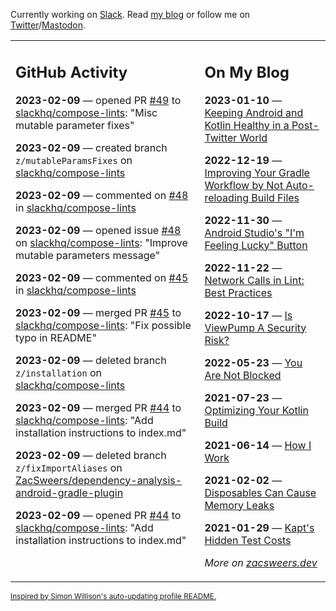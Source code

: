 Currently working on [Slack](https://slack.com/). Read [my blog](https://zacsweers.dev/) or follow me on [Twitter](https://twitter.com/ZacSweers)/[Mastodon](https://hachyderm.io/@ZacSweers).

<table><tr><td valign="top" width="60%">

## GitHub Activity
<!-- githubActivity starts -->
**2023-02-09** — opened PR [#49](https://github.com/slackhq/compose-lints/pull/49) to [slackhq/compose-lints](https://github.com/slackhq/compose-lints): "Misc mutable parameter fixes"

**2023-02-09** — created branch `z/mutableParamsFixes` on [slackhq/compose-lints](https://github.com/slackhq/compose-lints)

**2023-02-09** — commented on [#48](https://github.com/slackhq/compose-lints/issues/48#issuecomment-1425098088) in [slackhq/compose-lints](https://github.com/slackhq/compose-lints)

**2023-02-09** — opened issue [#48](https://github.com/slackhq/compose-lints/issues/48) on [slackhq/compose-lints](https://github.com/slackhq/compose-lints): "Improve mutable parameters message"

**2023-02-09** — commented on [#45](https://github.com/slackhq/compose-lints/pull/45#issuecomment-1424931156) in [slackhq/compose-lints](https://github.com/slackhq/compose-lints)

**2023-02-09** — merged PR [#45](https://github.com/slackhq/compose-lints/pull/45) to [slackhq/compose-lints](https://github.com/slackhq/compose-lints): "Fix possible typo in README"

**2023-02-09** — deleted branch `z/installation` on [slackhq/compose-lints](https://github.com/slackhq/compose-lints)

**2023-02-09** — merged PR [#44](https://github.com/slackhq/compose-lints/pull/44) to [slackhq/compose-lints](https://github.com/slackhq/compose-lints): "Add installation instructions to index.md"

**2023-02-09** — deleted branch `z/fixImportAliases` on [ZacSweers/dependency-analysis-android-gradle-plugin](https://github.com/ZacSweers/dependency-analysis-android-gradle-plugin)

**2023-02-09** — opened PR [#44](https://github.com/slackhq/compose-lints/pull/44) to [slackhq/compose-lints](https://github.com/slackhq/compose-lints): "Add installation instructions to index.md"
<!-- githubActivity ends -->
</td><td valign="top" width="40%">

## On My Blog
<!-- blog starts -->
**2023-01-10** — [Keeping Android and Kotlin Healthy in a Post-Twitter World](https://www.zacsweers.dev/keeping-android-healthy/)

**2022-12-19** — [Improving Your Gradle Workflow by Not Auto-reloading Build Files](https://www.zacsweers.dev/improving-your-workflow-by-not-auto-reloading-build-files/)

**2022-11-30** — [Android Studio's "I'm Feeling Lucky" Button](https://www.zacsweers.dev/android-studios-im-feeling-lucky-button/)

**2022-11-22** — [Network Calls in Lint: Best Practices](https://www.zacsweers.dev/network-calls-in-lint-best-practices/)

**2022-10-17** — [Is ViewPump A Security Risk?](https://www.zacsweers.dev/is-viewpump-a-security-risk/)

**2022-05-23** — [You Are Not Blocked](https://www.zacsweers.dev/you-are-not-blocked/)

**2021-07-23** — [Optimizing Your Kotlin Build](https://www.zacsweers.dev/optimizing-your-kotlin-build/)

**2021-06-14** — [How I Work](https://www.zacsweers.dev/how-i-work/)

**2021-02-02** — [Disposables Can Cause Memory Leaks](https://www.zacsweers.dev/disposables-can-cause-memory-leaks/)

**2021-01-29** — [Kapt's Hidden Test Costs](https://www.zacsweers.dev/kapts-hidden-test-costs/)
<!-- blog ends -->
_More on [zacsweers.dev](https://zacsweers.dev/)_
</td></tr></table>

<sub><a href="https://simonwillison.net/2020/Jul/10/self-updating-profile-readme/">Inspired by Simon Willison's auto-updating profile README.</a></sub>